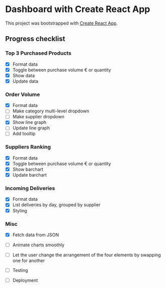 # Dashboard with Create React App

This project was bootstrapped with [Create React App](https://github.com/facebook/create-react-app).

## Progress checklist

### Top 3 Purchased Products
- [x] Format data
- [x] Toggle between purchase volume € or quantity
- [x] Show data
- [x] Update data

### Order Volume
- [x] Format data
- [ ] Make category multi-level dropdown
- [ ] Make supplier dropdown
- [x] Show line graph
- [ ] Update line graph
- [ ] Add tooltip

### Suppliers Ranking
- [x] Format data
- [x] Toggle between purchase volume € or quantity
- [x] Show barchart
- [x] Update barchart

### Incoming Deliveries
- [x] Format data
- [x] List deliveries by day, grouped by supplier
- [x] Styling

### Misc
- [x] Fetch data from JSON
- [ ] Animate charts smoothly
- [ ] Let the user change the arrangement of the four elements by swapping one for another
- [ ] Testing
- [ ] Deployment

